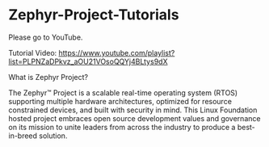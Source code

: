 # Zephyr-Project-Tutorials

Please go to YouTube.

Tutorial Video:
https://www.youtube.com/playlist?list=PLPNZaDPkvz_aOU21VOsoQQYj4BLtys9dX


What is Zephyr Project?

The Zephyr™ Project is a scalable real-time operating system (RTOS) supporting multiple hardware architectures, optimized for resource constrained devices, and built with security in mind. This Linux Foundation hosted project embraces open source development values and governance on its mission to unite leaders from across the industry to produce a best-in-breed solution.
